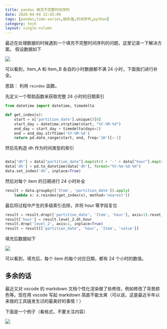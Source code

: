 ```yaml
---
title: pandas 填充不完整时间序列
date: 2020-04-04 22:43:09
tags: [pandas,time-series,缺失值,时间序列,python]
category: tech
layout: single-column
---
```


最近在处理数据的时候遇到一个填充不完整时间序列的问题，这里记录一下解决方案。<!--more-->
假设数据如下

![](2020-04-04-22-56-52.png)

可以看到，Item_A 和 Item_B 各自的小时数据都不满 24 小时，下面我们进行补全。

思路： 利用 `reindex` 函数。

先定义一个帮助函数来获取完整 24 小时的日期索引

```python
from datetime import datetime, timedelta

def get_index(x):
    start = x['partition_date'].unique()[0]
    start_day = datetime.strptime(start, "%Y-%M-%d")
    end_day = start_day + timedelta(days=1)
    end = end_day.strftime('%Y-%M-%d')
    return pd.date_range(start, end, freq='1H')[:-1]

```

然后先构造 dh 作为时间类型的索引

```python

data["dh"] = data["partition_date"].map(str) + '-' + data["hour"].map(str)
data['dh'] = pd.to_datetime(data['dh'], format="%Y-%m-%d-%H")
data.set_index('dh', inplace=True)

```

然后对每个 item 的日期进行 24 小时补全

```python
result = data.groupby(['Item', 'partition_date']).apply(
    lambda x: x.reindex(get_index(x), method='nearest'))
```

最后将过程中产生的多级索引去除，并将 hour 等字段复位

```python
result = result.drop(['partition_date', 'Item', 'hour'], axis=1).reset_index()
result['hour'] = result.level_2.dt.hour
result.drop('level_2', axis=1, inplace=True)
result = result[['partition_date', 'hour', 'Item', 'value']]
```

填充后数据如下

![](2020-04-04-23-18-24.png)

可以看到，填充后，每个 item 的每个对应日期，都有 24 个小时的数值。

## 多余的话

最近又对 vscode 的 markdown 文档个性化渲染做了些修改，例如修改了背景颜色等。现在用 vscode 写起 markdown 简直不能太爽（可以说，这是最近半年以来我的工具链发生过的最美好的事情！）

下面是一个例子（看格式，不要关注内容）

![](2020-04-04-23-27-26.png)

